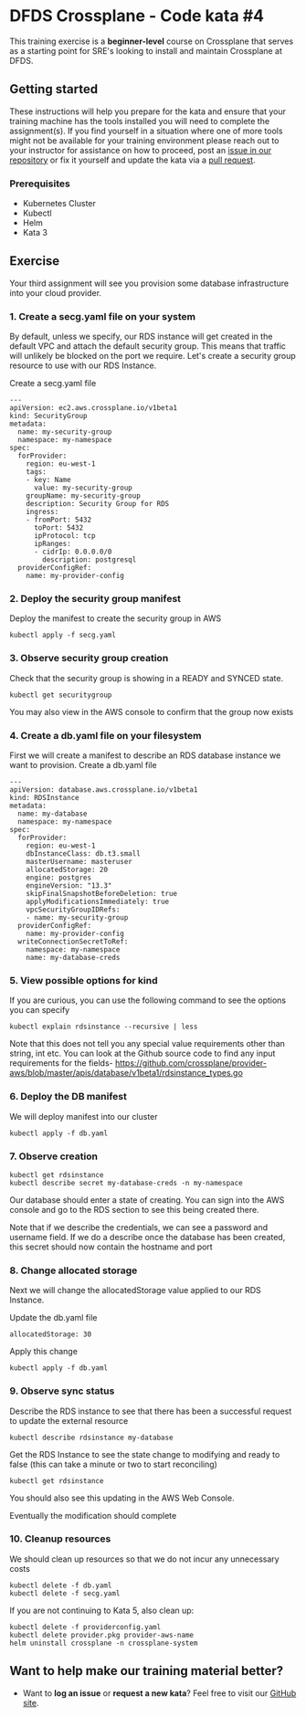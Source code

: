 DFDS Crossplane - Code kata #4
======================================

This training exercise is a **beginner-level** course on Crossplane that serves as a starting point for SRE's looking to install and maintain Crossplane at DFDS.

## Getting started
These instructions will help you prepare for the kata and ensure that your training machine has the tools installed you will need to complete the assignment(s). If you find yourself in a situation where one of more tools might not be available for your training environment please reach out to your instructor for assistance on how to proceed, post an [issue in our repository](https://github.com/dfds/dojo/issues) or fix it yourself and update the kata via a [pull request](https://github.com/dfds/dojo/pulls).

### Prerequisites
* Kubernetes Cluster
* Kubectl
* Helm
* Kata 3

## Exercise
Your third assignment will see you provision some database infrastructure into your cloud provider. 

### 1. Create a secg.yaml file on your system

By default, unless we specify, our RDS instance will get created in the default VPC and attach the default security group. This means that traffic will unlikely be blocked on the port we require. Let's create a security group resource to use with our RDS Instance.

Create a secg.yaml file

```
---
apiVersion: ec2.aws.crossplane.io/v1beta1
kind: SecurityGroup
metadata:
  name: my-security-group
  namespace: my-namespace
spec:
  forProvider:
    region: eu-west-1
    tags:
    - key: Name
      value: my-security-group
    groupName: my-security-group
    description: Security Group for RDS
    ingress: 
    - fromPort: 5432
      toPort: 5432
      ipProtocol: tcp
      ipRanges:
      - cidrIp: 0.0.0.0/0
        description: postgresql
  providerConfigRef:
    name: my-provider-config
```

### 2. Deploy the security group manifest

Deploy the manifest to create the security group in AWS

```
kubectl apply -f secg.yaml
```

### 3. Observe security group creation

Check that the security group is showing in a READY and SYNCED state.

```
kubectl get securitygroup
```

You may also view in the AWS console to confirm that the group now exists

### 4. Create a db.yaml file on your filesystem

First we will create a manifest to describe an RDS database instance we want to provision. Create a db.yaml file

```
---
apiVersion: database.aws.crossplane.io/v1beta1
kind: RDSInstance
metadata:
  name: my-database
  namespace: my-namespace
spec:
  forProvider:
    region: eu-west-1
    dbInstanceClass: db.t3.small
    masterUsername: masteruser
    allocatedStorage: 20
    engine: postgres
    engineVersion: "13.3"
    skipFinalSnapshotBeforeDeletion: true
    applyModificationsImmediately: true
    vpcSecurityGroupIDRefs:
    - name: my-security-group
  providerConfigRef:
    name: my-provider-config
  writeConnectionSecretToRef:
    namespace: my-namespace
    name: my-database-creds
```


### 5. View possible options for kind

If you are curious, you can use the following command to see the options you can specify

```
kubectl explain rdsinstance --recursive | less
```

Note that this does not tell you any special value requirements other than string, int etc. You can look at the Github source code to find any input requirements for the fields- https://github.com/crossplane/provider-aws/blob/master/apis/database/v1beta1/rdsinstance_types.go

### 6. Deploy the DB manifest

We will deploy manifest into our cluster

```
kubectl apply -f db.yaml
```

### 7. Observe creation
```
kubectl get rdsinstance
kubectl describe secret my-database-creds -n my-namespace
```

Our database should enter a state of creating. You can sign into the AWS console and go to the RDS section to see this being created there.

Note that if we describe the credentials, we can see a password and username field. If we do a describe once the database has been created, this secret should now contain the hostname and port


### 8. Change allocated storage

Next we will change the allocatedStorage value applied to our RDS Instance.

Update the db.yaml file

```
allocatedStorage: 30
```

Apply this change

```
kubectl apply -f db.yaml
```

### 9. Observe sync status

Describe the RDS instance to see that there has been a successful request to update the external resource

```
kubectl describe rdsinstance my-database
```

Get the RDS Instance to see the state change to modifying and ready to false (this can take a minute or two to start reconciling)

```
kubectl get rdsinstance
```

You should also see this updating in the AWS Web Console.

Eventually the modification should complete


### 10. Cleanup resources

We should clean up resources so that we do not incur any unnecessary costs

```
kubectl delete -f db.yaml
kubectl delete -f secg.yaml
```

If you are not continuing to Kata 5, also clean up:

```
kubectl delete -f providerconfig.yaml
kubectl delete provider.pkg provider-aws-name
helm uninstall crossplane -n crossplane-system

```

## Want to help make our training material better?
 * Want to **log an issue** or **request a new kata**? Feel free to visit our [GitHub site](https://github.com/dfds/dojo/issues).